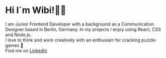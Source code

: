 # Hi I´m Wibi!✌🏻

I am Junior Frontend Developer with a background as a Communication Designer based in Berlin, Germany. 
In my projects I enjoy using React, CSS and Node.js.<br/> I love to think and work creatively with an enthusiam for cracking puzzle-games 👾 <br/>
Find me on <a href="https://www.linkedin.com/in/wiebke-hagenauer/">LinkedIn</a>

